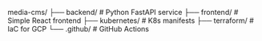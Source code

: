media-cms/
├── backend/         # Python FastAPI service
├── frontend/        # Simple React frontend
├── kubernetes/      # K8s manifests
├── terraform/       # IaC for GCP
└── .github/        # GitHub Actions
